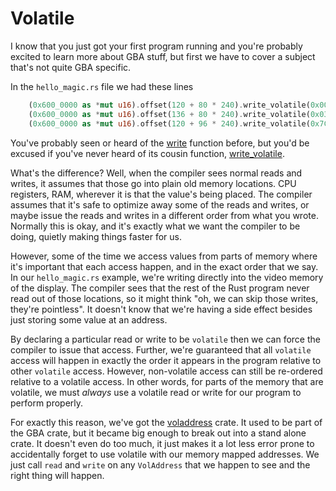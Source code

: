 # Volatile

I know that you just got your first program running and you're probably excited
to learn more about GBA stuff, but first we have to cover a subject that's not
quite GBA specific.

In the `hello_magic.rs` file we had these lines

```rust
    (0x600_0000 as *mut u16).offset(120 + 80 * 240).write_volatile(0x001F);
    (0x600_0000 as *mut u16).offset(136 + 80 * 240).write_volatile(0x03E0);
    (0x600_0000 as *mut u16).offset(120 + 96 * 240).write_volatile(0x7C00);
```

You've probably seen or heard of the
[write](https://doc.rust-lang.org/core/ptr/fn.write.html) function before, but
you'd be excused if you've never heard of its cousin function,
[write_volatile](https://doc.rust-lang.org/core/ptr/fn.write_volatile.html).

What's the difference? Well, when the compiler sees normal reads and writes, it
assumes that those go into plain old memory locations. CPU registers, RAM,
wherever it is that the value's being placed. The compiler assumes that it's
safe to optimize away some of the reads and writes, or maybe issue the reads and
writes in a different order from what you wrote. Normally this is okay, and it's
exactly what we want the compiler to be doing, quietly making things faster for us.

However, some of the time we access values from parts of memory where it's
important that each access happen, and in the exact order that we say. In our
`hello_magic.rs` example, we're writing directly into the video memory of the
display. The compiler sees that the rest of the Rust program never read out of
those locations, so it might think "oh, we can skip those writes, they're
pointless". It doesn't know that we're having a side effect besides just storing
some value at an address.

By declaring a particular read or write to be `volatile` then we can force the
compiler to issue that access. Further, we're guaranteed that all `volatile`
access will happen in exactly the order it appears in the program relative to
other `volatile` access. However, non-volatile access can still be re-ordered
relative to a volatile access. In other words, for parts of the memory that are
volatile, we must _always_ use a volatile read or write for our program to
perform properly.

For exactly this reason, we've got the [voladdress](https://docs.rs/voladdress/)
crate. It used to be part of the GBA crate, but it became big enough to break
out into a stand alone crate. It doesn't even do too much, it just makes it a
lot less error prone to accidentally forget to use volatile with our memory
mapped addresses. We just call `read` and `write` on any `VolAddress` that we
happen to see and the right thing will happen.
